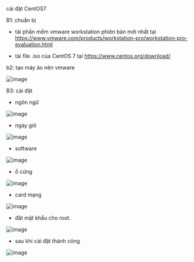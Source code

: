cài đặt CentOS7

B1: chuẩn bị

- tải phần mềm vmware workstation phiên bản mới nhất tại https://www.vmware.com/products/workstation-pro/workstation-pro-evaluation.html

- tài file .iso của CentOS 7 tại https://www.centos.org/download/

b2: tạo máy ảo nên vmware

![image](https://user-images.githubusercontent.com/95491130/181206483-20740242-7681-4db9-a789-77976e5f28e1.png)

B3: cài đặt 

- ngôn ngữ

![image](https://user-images.githubusercontent.com/95491130/181142942-b27b50bd-f8e6-4492-a715-a8e15abc3708.png)

- ngày giờ

![image](https://user-images.githubusercontent.com/95491130/181143052-8e896760-9682-4716-8267-b011ebf3752d.png)

- software 

![image](https://user-images.githubusercontent.com/95491130/181207571-3e0b1ac1-ffc6-4683-b83e-2fb135c5db99.png)

- ổ cứng

![image](https://user-images.githubusercontent.com/95491130/181207774-f4f567e2-e667-4c80-acd2-0ba27a708c72.png)

- card mạng

![image](https://user-images.githubusercontent.com/95491130/181208646-786cac9f-ecf1-42f6-a974-3b6df64edb11.png)

- đăt mật khẩu cho root.

![image](https://user-images.githubusercontent.com/95491130/181209354-428477f4-20e7-4725-9cc4-4209618598d3.png)

- sau khi cài đặt thành công

![image](https://user-images.githubusercontent.com/95491130/181214225-2173942e-111d-4ef4-888d-06233e07de0a.png)

